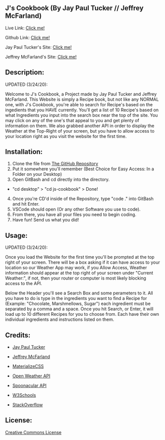 ## J's Cookbook (By Jay Paul Tucker // Jeffrey McFarland)
Live Link:  [Click me!](https://jayptucker.github.io/js-cookbook/)

Github Link: [Click me!](https://github.com/JayPTucker/js-cookbook)

Jay Paul Tucker's Site:  [Click me!](https://www.jayptucker.com/)

Jeffrey McFarland's Site: [Click me!](https://jeffreymcfarland.github.io/)

## Description:
UPDATED (3/24/20):

Welcome to J's Cookbook, a Project made by Jay Paul Tucker and Jeffrey McFarland.  This Website is simply a Recipe book, but not like any NORMAL one, with J's Cookbook, you're able to search for Recipe's based on the ingedients that you HAVE currently.  You'll get a list of 10 Recipe's based on what Ingredients you input into the search box near the top of the site.  You may click on any of the one's that appeal to you and get plenty of information on them.  We also grabbed another API in order to display the Weather at the Top-Right of your screen, but you have to allow access to your location right as you visit the website for the first time.

## Installation:
1. Clone the file from [The GitHub Repository](https://github.com/JayPTucker/js-cookbook)
2. Put it somewhere you'll remember (Best Choice for Easy Access: In a Folder on your Desktop)
3. Open GitBash and cd directly into the directory.
- "cd desktop" > "cd js-cookbook" > Done!
4. Once you're CD'd inside of the Repository, type "code ." into GitBash and hit Enter.
5. VSCode should open (Or any other Software you use to code).
6. From there, you have all your files you need to begin coding.
7. Have fun! Send us what you did!

## Usage:
UPDATED (3/24/20):

Once you load the Website for the first time you'll be prompted at the top right of your screen.  There will be a box asking if it can have access to your location so our Weather App may work, if you Allow Access, Weather information should appear at the top right of your screen under "Current Weather:", if not, then your router or computer is most likely blocking access to the API.

Below the Header you'll see a Search Box and some perameters to it.  All you have to do is type in the ingredients you want to find a Recipe for (Example: "Chocolate, Marshmellows, Sugar") each ingredient must be separated by a comma and a space.  Once you hit Search, or Enter, it will load up to 10 different Recipes for you to choose from.  Each have their own individual ingredients and instructions listed on them.

## Credits:
- [Jay Paul Tucker](https://jayptucker.github.io)
- [Jeffrey McFarland](https://jeffreymcfarland.github.io/)

- [MaterializeCSS](https://materializecss.com/)
- [Open Weather API](https://openweathermap.org/api)
- [Spoonacular API](https://rapidapi.com/spoonacular/api/recipe-food-nutrition)
- [W3Schools](https://www.w3schools.com/)
- [StackOverflow](https://stackoverflow.com/)

## License:
[Creative Commons License](https://creativecommons.org/licenses/by-nc-nd/4.0/)
